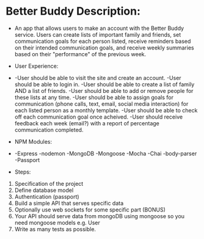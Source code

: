 # Better Buddy Description:

* An app that allows users to make an account with the Better Buddy service. Users can create lists of important family and friends, set communication goals for each person listed, receive reminders based on their intended communication goals, and receive weekly summaries based on their "performance" of the previous week.

* User Experience:

* -User should be able to visit the site and create an account.
-User should be able to login in.
-User should be able to create a list of family AND a list of friends.
-User should be able to add or remove people for these lists at any time.
-User should be able to assign goals for communication (phone calls, text, email, social media interaction) for each listed person as a monthly template.
-User should be able to check off each communication goal once acheived.
-User should receive feedback each week (email?) with a report of percentage communication completed.

* NPM Modules:

* -Express
-nodemon
-MongoDB
-Mongoose
-Mocha
-Chai
-body-parser
-Passport

* Steps:

1. Specification of the project
2. Define database model 
3. Authentication (passport)
4. Build a simple API that serves specific data
5. Optionally use web sockets for some specific part (BONUS)
6. Your API should serve data from mongoDB using mongoose so you need mongoose models e.g. User
7. Write as many tests as possible.